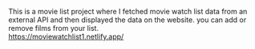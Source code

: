  This is a movie list project where I fetched movie watch list data from an external API and then displayed the data on the website. you can add or remove films from your list.  
    https://moviewatchlist1.netlify.app/     
  
